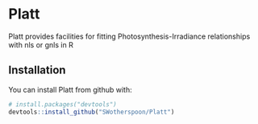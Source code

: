 # Platt

Platt provides facilities for fitting Photosynthesis-Irradiance relationships with nls or gnls in R

## Installation

You can install Platt from github with:


``` r
# install.packages("devtools")
devtools::install_github("SWotherspoon/Platt")
```

